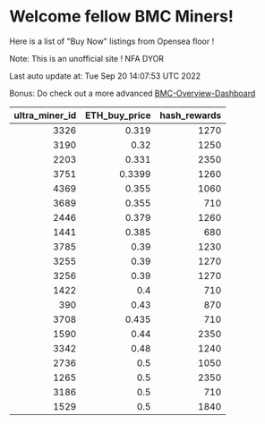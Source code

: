# Welcome fellow BMC Miners!
Here is a list of "Buy Now" listings from Opensea floor !

Note: This is an unofficial site ! NFA DYOR

Last auto update at: Tue Sep 20 14:07:53 UTC 2022

Bonus: Do check out a more advanced [BMC-Overview-Dashboard](https://dune.com/defifunk/BMC-Overview-Dashboard)


|   ultra_miner_id |   ETH_buy_price |   hash_rewards |
|-----------------:|----------------:|---------------:|
|             3326 |          0.319  |           1270 |
|             3190 |          0.32   |           1250 |
|             2203 |          0.331  |           2350 |
|             3751 |          0.3399 |           1260 |
|             4369 |          0.355  |           1060 |
|             3689 |          0.355  |            710 |
|             2446 |          0.379  |           1260 |
|             1441 |          0.385  |            680 |
|             3785 |          0.39   |           1230 |
|             3255 |          0.39   |           1270 |
|             3256 |          0.39   |           1270 |
|             1422 |          0.4    |            710 |
|              390 |          0.43   |            870 |
|             3708 |          0.435  |            710 |
|             1590 |          0.44   |           2350 |
|             3342 |          0.48   |           1240 |
|             2736 |          0.5    |           1050 |
|             1265 |          0.5    |           2350 |
|             3186 |          0.5    |            710 |
|             1529 |          0.5    |           1840 |